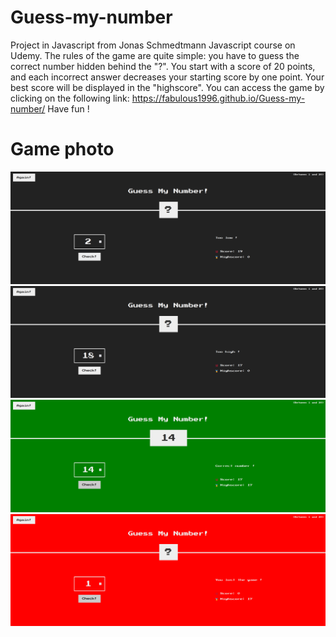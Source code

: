 # Guess-my-number
Project in Javascript from Jonas Schmedtmann Javascript course on Udemy.
The rules of the game are quite simple: you have to guess the correct number hidden behind the "?".
You start with a score of 20 points, and each incorrect answer decreases your starting score by one point.
Your best score will be displayed in the "highscore".
You can access the game by clicking on the following link: https://fabulous1996.github.io/Guess-my-number/
Have fun !

# Game photo
![alt text](too-low.png)
![alt text](too-high.png)
![alt text](correct.png)
![alt text](wrong.png)